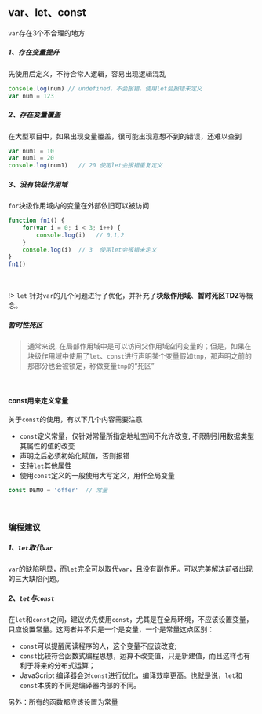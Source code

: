 ## var、let、const <!-- {docsify-ignore} -->

`var`存在3个不合理的地方

##### 1、存在变量提升

先使用后定义，不符合常人逻辑，容易出现逻辑混乱
```javascript
console.log(num) // undefined，不会报错。使用let会报错未定义
var num = 123
```

##### 2、存在变量覆盖
在大型项目中，如果出现变量覆盖，很可能出现意想不到的错误，还难以查到
```javascript
var num1 = 10
var num1 = 20
console.log(num1)   // 20 使用let会报错重复定义
```

##### 3、没有块级作用域
`for`块级作用域内的变量在外部依旧可以被访问
```javascript
function fn1() {
    for(var i = 0; i < 3; i++) {
        console.log(i)   // 0,1,2
    }
    console.log(i)  // 3  使用let会报错未定义
}
fn1()
```

&emsp;

!> `let` 针对`var`的几个问题进行了优化，并补充了**块级作用域**、**暂时死区TDZ**等概念。

##### 暂时性死区 
>通常来说, 在局部作用域中是可以访问父作用域空间变量的；但是，如果在块级作用域中使用了`let`、`const`进行声明某个变量假如`tmp`，那声明之前的那部分也会被锁定，称做变量`tmp`的“死区”

&emsp;
#### const用来定义常量

关于`const`的使用，有以下几个内容需要注意
- `const`定义常量，仅针对常量所指定地址空间不允许改变, 不限制引用数据类型其属性的值的改变
- 声明之后必须初始化赋值，否则报错
- 支持`let`其他属性
- 使用`const`定义的一般使用大写定义，用作全局变量

```javascript
const DEMO = 'offer'  // 常量
```

<br>

### 编程建议
##### 1、`let`取代`var`
`var`的缺陷明显，而`let`完全可以取代`var`，且没有副作用。可以完美解决前者出现的三大缺陷问题。

##### 2、`let`与`const`
在`let`和`const`之间，建议优先使用`const`，尤其是在全局环境，不应该设置变量，只应设置常量。这两者并不只是一个是变量，一个是常量这点区别：
- `const`可以提醒阅读程序的人，这个变量不应该改变;
- `const`比较符合函数式编程思想，运算不改变值，只是新建值，而且这样也有利于将来的分布式运算；
- JavaScript 编译器会对`const`进行优化，编译效率更高。也就是说，`let`和`const`本质的不同是编译器内部的不同。

另外：所有的函数都应该设置为常量


